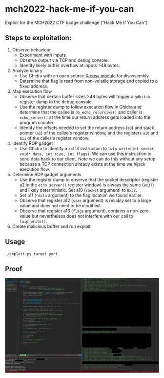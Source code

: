 # mch2022-hack-me-if-you-can
Exploit for the MCH2022 CTF badge challenge ("Hack Me If You Can").

## Steps to exploitation:
1. Observe behaviour
   - Experiment with inputs.
   - Observe output via TCP and debug console.
   - Identify likely buffer overflow at inputs >48 bytes.
2. Analyze binary
   - Use Ghidra with an open source [Xtensa module](https://github.com/yath/ghidra-xtensa) for disassembly.
   - Determine that flag is read from non-volatile storage and copied to a
     fixed address.
3. Map execution flow
   - Observe that certain buffer sizes >48 bytes will trigger a `gdbstub`
     register dump to the debug console.
   - Use the register dump to follow execution flow in Ghidra and determine
     that the callee is `do_echo_recursive()` and caller is `echo_server()` at the
     time our return address gets loaded into the program counter.
   - Identify the offsets needed to set the return address (`a0`) and stack
     pointer (`a1`) of the callee's register window, and the registers `a10`
     and `a11` of the caller's register window.
4. Identify ROP gadget
   - Use Ghidra to identify a `call8` instruction to 
     `lwip_write(int socket, void* data, int size, int flags)`. We can use this
     instruction to send data back to our client. Note we can do this without
     any setup because a TCP connection already exists at the time we hijack
     execution flow.
5. Determine ROP gadget arguments
   - Use the register dump to observe that the socket descriptor (register a2
     in the `echo_server()` register window) is always the same (`0x37`) and
     likely deterministic. Set a10 (`socket` argument) to `0x37`.
   - Set a11 (`*data` argument) to the flag location we found earlier.
   - Observe that register a12 (`size` argument) is reliably set to a large
     value and does not need to be modified.
   - Observe that register a13 (`flags` argument), contains a non-zero value
     but nevertheless does not interfere with our call to `lwip_write()`.
6. Create malicious buffer and run exploit

## Usage
`./exploit.py target port`

## Proof
![proof](proof.png)
